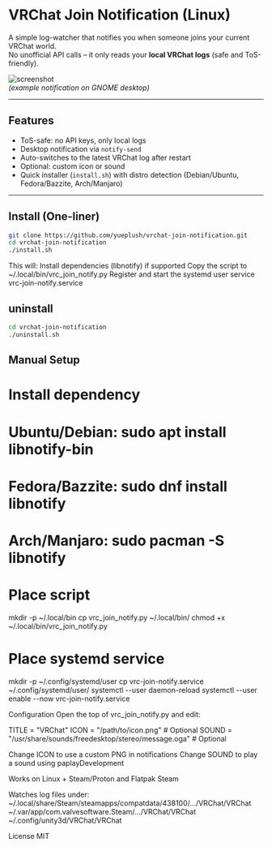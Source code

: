 # VRChat Join Notification (Linux)

A simple log-watcher that notifies you when someone joins your current VRChat world.  
No unofficial API calls – it only reads your **local VRChat logs** (safe and ToS-friendly).

![screenshot](https://user-images.githubusercontent.com/xxx/notification-example.png)  
*(example notification on GNOME desktop)*

---

## Features
- ToS-safe: no API keys, only local logs
- Desktop notification via `notify-send`
- Auto-switches to the latest VRChat log after restart
- Optional: custom icon or sound
- Quick installer (`install.sh`) with distro detection (Debian/Ubuntu, Fedora/Bazzite, Arch/Manjaro)

---

## Install (One-liner)

```bash
git clone https://github.com/yueplush/vrchat-join-notification.git
cd vrchat-join-notification
./install.sh
```

This will:
Install dependencies (libnotify) if supported
Copy the script to ~/.local/bin/vrc_join_notify.py
Register and start the systemd user service vrc-join-notify.service

## uninstall

```bash
cd vrchat-join-notification
./uninstall.sh
```

## Manual Setup

# Install dependency
# Ubuntu/Debian: sudo apt install libnotify-bin
# Fedora/Bazzite: sudo dnf install libnotify
# Arch/Manjaro: sudo pacman -S libnotify

# Place script
mkdir -p ~/.local/bin
cp vrc_join_notify.py ~/.local/bin/
chmod +x ~/.local/bin/vrc_join_notify.py

# Place systemd service
mkdir -p ~/.config/systemd/user
cp vrc-join-notify.service ~/.config/systemd/user/
systemctl --user daemon-reload
systemctl --user enable --now vrc-join-notify.service

Configuration
Open the top of vrc_join_notify.py and edit:

TITLE = "VRChat"
ICON = "/path/to/icon.png"   # Optional
SOUND = "/usr/share/sounds/freedesktop/stereo/message.oga"  # Optional

Change ICON to use a custom PNG in notifications
Change SOUND to play a sound using paplayDevelopment

Works on Linux + Steam/Proton and Flatpak Steam

Watches log files under:
~/.local/share/Steam/steamapps/compatdata/438100/.../VRChat/VRChat
~/.var/app/com.valvesoftware.Steam/.../VRChat/VRChat
~/.config/unity3d/VRChat/VRChat

License
MIT




